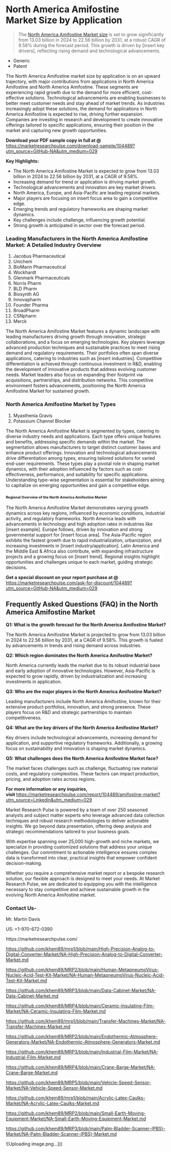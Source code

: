 <h1>North America Amifostine Market&nbsp;Size by Application</h1><blockquote><p>The <a href="https://marketresearchpulse.com/download-sample/104489?utm_source=GitHub-NA&amp;utm_medium=029">North America Amifostine Market size</a> is set to grow significantly from 13.03 billion in 2024 to 22.56 billion by 2031, at a robust CAGR of 9.58% during the forecast period. This growth is driven by [insert key drivers], reflecting rising demand and technological advancements.</p></blockquote><ul><li>Generic<li> Patent</li></ul><p>The North America Amifostine market size by application is on an upward trajectory, with major contributions from applications in North America Amifostine and North America Amifostine. These segments are experiencing rapid growth due to the demand for more efficient, cost-effective solutions. Technological advancements are enabling businesses to better meet customer needs and stay ahead of market trends. As industries increasingly adopt these solutions, the demand for applications in North America Amifostine is expected to rise, driving further expansion. Companies are investing in research and development to create innovative offerings tailored to specific applications, ensuring their position in the market and capturing new growth opportunities.</p><p><strong>Download your PDF sample copy in full at @ </strong><a href="https://marketresearchpulse.com/download-sample/104489?utm_source=GitHub-NA&amp;utm_medium=029">https://marketresearchpulse.com/download-sample/104489?utm_source=GitHub-NA&amp;utm_medium=029</a></p><p><strong>Key Highlights: </strong></p><ul><li>The North America Amifostine Market is expected to grow from 13.03 billion in 2024 to 22.56 billion by 2031, at a CAGR of 9.58%.</li><li>Increasing demand for trend or application is driving market growth.</li><li>Technological advancements and innovation are key market drivers.</li><li>North America, Europe, and Asia-Pacific are leading regional markets.</li><li>Major players are focusing on insert focus area to gain a competitive edge.</li><li>Emerging trends and regulatory frameworks are shaping market dynamics.</li><li>Key challenges include challenge, influencing growth potential.</li><li>Strong growth is anticipated in sector over the forecast period.</li></ul><h3>Leading Manufacturers in the North America Amifostine Market: A Detailed Industry Overview</h3><ol><li>Jacobus Pharmaceutical</li><li>Unichem</li><li>BioMarin Pharmaceutical</li><li>Wockhardt</li><li>Glenmark Pharmaceuticals</li><li>Norris Pharm</li><li>BLD Pharm</li><li>Biosynth AG</li><li>Innovapharm</li><li>Founder Pharma</li><li>BroadPharm</li><li>CSNpharm</li><li>Merck</li></ol><div class="flex max-w-full flex-col flex-grow"><div class="min-h-8 text-message flex w-full flex-col items-end gap-2 whitespace-normal break-words [.text-message+&amp;]:mt-5" dir="auto" data-message-author-role="assistant" data-message-id="fd8432e4-4910-450d-b182-61b7bfb0a01f" data-message-model-slug="gpt-4o"><div class="flex w-full flex-col gap-1 empty:hidden first:pt-[3px]"><div class="markdown prose w-full break-words dark:prose-invert light"><p>The North America Amifostine Market features a dynamic landscape with leading manufacturers driving growth through innovation, strategic collaborations, and a focus on emerging technologies. Key players leverage advanced production techniques and sustainable practices to meet rising demand and regulatory requirements. Their portfolios often span diverse applications, catering to industries such as [insert industries]. Competitive differentiation is achieved through continuous investment in R&amp;D, enabling the development of innovative products that address evolving customer needs. Market leaders also focus on expanding their footprint via acquisitions, partnerships, and distribution networks. This competitive environment fosters advancements, positioning the North America Amifostine Market for sustained growth.</p></div></div></div></div><h3>North America Amifostine Market by Types</h3><ol><li>Myasthenia Gravis<li> Potassium Channel Blocker</li></ol><div class="flex max-w-full flex-col flex-grow"><div class="min-h-8 text-message flex w-full flex-col items-end gap-2 whitespace-normal break-words [.text-message+&amp;]:mt-5" dir="auto" data-message-author-role="assistant" data-message-id="084470be-0bb7-4664-bddf-5156b4f41249" data-message-model-slug="gpt-4o-mini"><div class="flex w-full flex-col gap-1 empty:hidden first:pt-[3px]"><div class="markdown prose w-full break-words dark:prose-invert light"><p>The North America Amifostine Market is segmented by types, catering to diverse industry needs and applications. Each type offers unique features and benefits, addressing specific demands within the market. The segmentation allows manufacturers to target distinct customer bases and enhance product offerings. Innovation and technological advancements drive differentiation among types, ensuring tailored solutions for varied end-user requirements. These types play a pivotal role in shaping market dynamics, with their adoption influenced by factors such as cost-effectiveness, performance, and suitability for specific applications. Understanding type-wise segmentation is essential for stakeholders aiming to capitalize on emerging opportunities and gain a competitive edge.</p></div></div></div></div><h3><span style="font-size: 11px;">Regional Overview of the North America Amifostine Market</span></h3><div class="flex max-w-full flex-col flex-grow"><div class="min-h-8 text-message flex w-full flex-col items-end gap-2 whitespace-normal break-words [.text-message+&amp;]:mt-5" dir="auto" data-message-author-role="assistant" data-message-id="e9038762-ce64-4e30-91c9-9bd413514231" data-message-model-slug="gpt-4o-mini"><div class="flex w-full flex-col gap-1 empty:hidden first:pt-[3px]"><div class="markdown prose w-full break-words dark:prose-invert light"><p>The North America Amifostine Market demonstrates varying growth dynamics across key regions, influenced by economic conditions, industrial activity, and regulatory frameworks. North America leads with advancements in technology and high adoption rates in industries like [insert example]. Europe follows, driven by innovation and strong governmental support for [insert focus area]. The Asia-Pacific region exhibits the fastest growth due to rapid industrialization, urbanization, and increasing investments in [insert industry/application]. Latin America and the Middle East &amp; Africa also contribute, with expanding infrastructure projects and a growing focus on [insert trend]. Regional insights highlight opportunities and challenges unique to each market, guiding strategic decisions.</p></div></div></div></div><p><strong>Get a special discount on your report purchase at @ </strong><a href="https://marketresearchpulse.com/ask-for-discount/104489?utm_source=GitHub-NA&amp;utm_medium=029">https://marketresearchpulse.com/ask-for-discount/104489?utm_source=GitHub-NA&amp;utm_medium=029</a></p><h2>Frequently Asked Questions (FAQ) in the North America Amifostine Market</h2><p><strong>Q1: What is the growth forecast for the North America Amifostine Market?</strong></p><p>The North America Amifostine Market is projected to grow from 13.03 billion in 2024 to 22.56 billion by 2031, at a CAGR of 9.58%. This growth is fueled by advancements in trends and rising demand across industries.</p><p><strong>Q2: Which region dominates the North America Amifostine Market?</strong></p><p>North America currently leads the market due to its robust industrial base and early adoption of innovative technologies. However, Asia-Pacific is expected to grow rapidly, driven by industrialization and increasing investments in application.</p><p><strong>Q3: Who are the major players in the North America Amifostine Market?</strong></p><p>Leading manufacturers include North America Amifostine, known for their extensive product portfolios, innovation, and strong presence. These players focus on R&amp;D and strategic partnerships to maintain competitiveness.</p><p><strong>Q4: What are the key drivers of the North America Amifostine Market?</strong></p><p>Key drivers include technological advancements, increasing demand for application, and supportive regulatory frameworks. Additionally, a growing focus on sustainability and innovation is shaping market dynamics.</p><p><strong>Q5: What challenges does the North America Amifostine Market face?</strong></p><p>The market faces challenges such as challenge, fluctuating raw material costs, and regulatory complexities. These factors can impact production, pricing, and adoption rates across regions.</p><p><strong>For more information or any inquiries, visit&nbsp;</strong><a href="https://marketresearchpulse.com/report/104489/amifostine-market?utm_source=Linkedin&utm_medium=029">https://marketresearchpulse.com/report/104489/amifostine-market?utm_source=Linkedin&utm_medium=029</a></p><p>Market Research Pulse is powered by a team of over 250 seasoned analysts and subject matter experts who leverage advanced data collection techniques and robust research methodologies to deliver actionable insights. We go beyond data presentation, offering deep analysis and strategic recommendations tailored to your business goals.</p><p>With expertise spanning over 25,000 high-growth and niche markets, we specialize in providing customized solutions that address your unique challenges. Our commitment to actionable intelligence ensures complex data is transformed into clear, practical insights that empower confident decision-making.</p><p>Whether you require a comprehensive market report or a bespoke research solution, our flexible approach is designed to meet your needs. At Market Research Pulse, we are dedicated to equipping you with the intelligence necessary to stay competitive and achieve sustainable growth in the evolving North America Amifostine market.</p><h3><strong>Contact Us-</strong></h3><p>Mr. Martin Davis</p><p>US: +1-970-672-0390</p><p>https://marketresearchpulse.com/</p><p><a href="https://github.com/khem89/mrp1/blob/main/High-Precision-Analog-to-Digital-Converter-Market/NA-High-Precision-Analog-to-Digital-Converter-Market.md">https://github.com/khem89/mrp1/blob/main/High-Precision-Analog-to-Digital-Converter-Market/NA-High-Precision-Analog-to-Digital-Converter-Market.md</a></p><p><a href="https://github.com/khem89/MRP2/blob/main/Human-MetapneumoVirus-Nucleic-Acid-Test-Kit-Market/NA-Human-MetapneumoVirus-Nucleic-Acid-Test-Kit-Market.md">https://github.com/khem89/MRP2/blob/main/Human-MetapneumoVirus-Nucleic-Acid-Test-Kit-Market/NA-Human-MetapneumoVirus-Nucleic-Acid-Test-Kit-Market.md</a></p><p><a href="https://github.com/khem89/MRP3/blob/main/Data-Cabinet-Market/NA-Data-Cabinet-Market.md">https://github.com/khem89/MRP3/blob/main/Data-Cabinet-Market/NA-Data-Cabinet-Market.md</a></p><p><a href="https://github.com/khem89/MRP4/blob/main/Ceramic-Insulating-Film-Market/NA-Ceramic-Insulating-Film-Market.md">https://github.com/khem89/MRP4/blob/main/Ceramic-Insulating-Film-Market/NA-Ceramic-Insulating-Film-Market.md</a></p><p><a href="https://github.com/khem89/mrp1/blob/main/Transfer-Machines-Market/NA-Transfer-Machines-Market.md">https://github.com/khem89/mrp1/blob/main/Transfer-Machines-Market/NA-Transfer-Machines-Market.md</a></p><p><a href="https://github.com/khem89/MRP2/blob/main/Endothermic-Atmosphere-Generators-Market/NA-Endothermic-Atmosphere-Generators-Market.md">https://github.com/khem89/MRP2/blob/main/Endothermic-Atmosphere-Generators-Market/NA-Endothermic-Atmosphere-Generators-Market.md</a></p><p><a href="https://github.com/khem89/MRP3/blob/main/Industrial-Film-Market/NA-Industrial-Film-Market.md">https://github.com/khem89/MRP3/blob/main/Industrial-Film-Market/NA-Industrial-Film-Market.md</a></p><p><a href="https://github.com/khem89/MRP4/blob/main/Crane-Barge-Market/NA-Crane-Barge-Market.md">https://github.com/khem89/MRP4/blob/main/Crane-Barge-Market/NA-Crane-Barge-Market.md</a></p><p><a href="https://github.com/khem89/MRP5/blob/main/Vehicle-Speed-Sensor-Market/NA-Vehicle-Speed-Sensor-Market.md">https://github.com/khem89/MRP5/blob/main/Vehicle-Speed-Sensor-Market/NA-Vehicle-Speed-Sensor-Market.md</a></p><p><a href="https://github.com/khem89/mrp1/blob/main/Acrylic-Latex-Caulks-Market/NA-Acrylic-Latex-Caulks-Market.md">https://github.com/khem89/mrp1/blob/main/Acrylic-Latex-Caulks-Market/NA-Acrylic-Latex-Caulks-Market.md</a></p><p><a href="https://github.com/khem89/MRP2/blob/main/Small-Earth-Moving-Equipment-Market/NA-Small-Earth-Moving-Equipment-Market.md">https://github.com/khem89/MRP2/blob/main/Small-Earth-Moving-Equipment-Market/NA-Small-Earth-Moving-Equipment-Market.md</a></p><p><a href="https://github.com/khem89/MRP3/blob/main/Palm-Bladder-Scanner-(PBS)-Market/NA-Palm-Bladder-Scanner-(PBS)-Market.md">https://github.com/khem89/MRP3/blob/main/Palm-Bladder-Scanner-(PBS)-Market/NA-Palm-Bladder-Scanner-(PBS)-Market.md</a></p>
![Uploading image.png…]()

